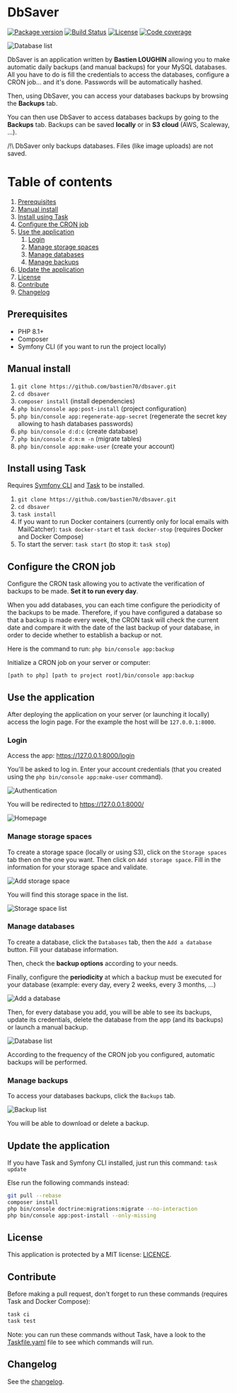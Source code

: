 # DbSaver

[![Package version](https://img.shields.io/github/v/release/bastien70/dbsaver.svg?style=flat-square)](https://github.com/bastien70/dbsaver/releases)
[![Build Status](https://img.shields.io/github/workflow/status/bastien70/dbsaver/Continuous%20Integration/main?style=flat-square)](https://github.com/bastien70/dbsaver/actions?query=workflow%3A"Continuous+Integration"+branch%3Amain)
[![License](https://img.shields.io/badge/license-MIT-red.svg?style=flat-square)](LICENSE)
[![Code coverage](https://img.shields.io/codecov/c/github/bastien70/dbsaver?style=flat-square)](https://codecov.io/gh/bastien70/dbsaver/branch/main)

![Database list](docs/images/database-list.png?raw=true)

DbSaver is an application written by **Bastien LOUGHIN** allowing you to make automatic daily backups (and manual backups) for your MySQL databases.
All you have to do is fill the credentials to access the databases, configure a CRON job... and it's done.
Passwords will be automatically hashed.

Then, using DbSaver, you can access your databases backups by browsing the **Backups** tab.

You can then use DbSaver to access databases backups by going to the **Backups** tab.
Backups can be saved **locally** or in **S3 cloud** (AWS, Scaleway, ...).

/!\ DbSaver only backups databases. Files (like image uploads) are not saved.

# Table of contents

1. [Prerequisites](#prerequisites)
1. [Manual install](#manual-install)
1. [Install using Task](#task-install)
1. [Configure the CRON job](#cron)
1. [Use the application](#use-app)
    1. [Login](#login)
    1. [Manage storage spaces](#storage-spaces)
    1. [Manage databases](#databases)
    1. [Manage backups](#backups)
1. [Update the application](#update-app)
1. [License](#license)
1. [Contribute](#contribute)
1. [Changelog](#changelog)


## Prerequisites <a name="prerequisites"></a>

* PHP 8.1+
* Composer
* Symfony CLI (if you want to run the project locally)

## Manual install <a name="manual-install"></a>

1. `git clone https://github.com/bastien70/dbsaver.git`
1. `cd dbsaver`
1. `composer install` (install dependencies)
1. `php bin/console app:post-install` (project configuration)
1. `php bin/console app:regenerate-app-secret` (regenerate the secret key allowing to hash databases passwords)
1. `php bin/console d:d:c` (create database)
1. `php bin/console d:m:m -n` (migrate tables)
1. `php bin/console app:make-user` (create your account)

## Install using Task <a name="task-install"></a>

Requires [Symfony CLI](https://symfony.com/download) and [Task](https://taskfile.dev/) to be installed.

1. `git clone https://github.com/bastien70/dbsaver.git`
1. `cd dbsaver`
1. `task install`
1. If you want to run Docker containers (currently only for local emails with MailCatcher): `task docker-start` et `task docker-stop` (requires Docker and Docker Compose)
1. To start the server: `task start` (to stop it: `task stop`)

## Configure the CRON job <a name="cron"></a>

Configure the CRON task allowing you to activate the verification of backups to be made. **Set it to run every day**.

When you add databases, you can each time configure the periodicity of the backups to be made.
Therefore, if you have configured a database so that a backup is made every week, the CRON task will check the current date and compare it with the date of the last backup of your database, in order to decide whether to establish a backup or not.

Here is the command to run: `php bin/console app:backup`

Initialize a CRON job on your server or computer:

`[path to php] [path to project root]/bin/console app:backup`

## Use the application <a name="use-app"></a>

After deploying the application on your server (or launching it locally) access the login page.
For the example the host will be `127.0.0.1:8000`.

### Login <a name="login"></a>

Access the app: https://127.0.0.1:8000/login

You'll be asked to log in. Enter your account credentials (that you created using the `php bin/console app:make-user` command).

![Authentication](docs/images/login.png?raw=true)

You will be redirected to https://127.0.0.1:8000/

![Homepage](docs/images/home.png?raw=true)

### Manage storage spaces <a name="storage-spaces"></a>

To create a storage space (locally or using S3), click on the `Storage spaces` tab then on the one you want. Then click on `Add storage space`.
Fill in the information for your storage space and validate.

![Add storage space](docs/images/adapter-create.png?raw=true)

You will find this storage space in the list.

![Storage space list](docs/images/adapter-list.png?raw=true)

### Manage databases <a name="databases"></a>

To create a database, click the `Databases` tab, then the `Add a database` button.
Fill your database information.

Then, check the **backup options** according to your needs.

Finally, configure the **periodicity** at which a backup must be executed for your database (example: every day, every 2 weeks, every 3 months, ...)

![Add a database](docs/images/database-create.png?raw=true)

Then, for every database you add, you will be able to see its backups, update its credentials, delete the database from the app (and its backups) or launch a manual backup.

![Database list](docs/images/database-list.png?raw=true)

According to the frequency of the CRON job you configured, automatic backups will be performed.

### Manage backups <a name="backups"></a>

To access your databases backups, click the `Backups` tab.

![Backup list](docs/images/backup-list.png?raw=true)

You will be able to download or delete a backup.

## Update the application <a name="update-app"></a>

If you have Task and Symfony CLI installed, just run this command: `task update`

Else run the following commands instead:

```bash
git pull --rebase
composer install
php bin/console doctrine:migrations:migrate --no-interaction
php bin/console app:post-install --only-missing
```

## License <a name="license"></a>

This application is protected by a MIT license: [LICENCE](../LICENSE).

## Contribute <a name="contribute"></a>

Before making a pull request, don't forget to run these commands (requires Task and Docker Compose):

```bash
task ci
task test
```

Note: you can run these commands without Task, have a look to the [Taskfile.yaml](Taskfile.yaml) file to see which commands will run.

## Changelog <a name="changelog"></a>

See the [changelog](CHANGELOG.md).

